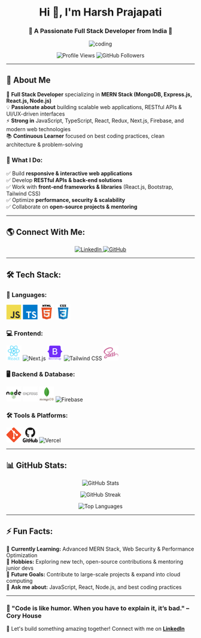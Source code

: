 <h1 align="center">Hi 👋, I'm Harsh Prajapati</h1>
<h3 align="center">🚀 A Passionate Full Stack Developer from India 🚀</h3>

<p align="center">
  <img src="https://user-images.githubusercontent.com/55389276/140866485-8fb1c876-9a8f-4d6a-98dc-08c4981eaf70.gif" alt="coding" width="400"/>
</p>

<p align="center">
  <img src="https://komarev.com/ghpvc/?username=harsh-prajapati02&label=Profile%20views&color=0e75b6&style=flat" alt="Profile Views"/>
  <img src="https://img.shields.io/github/followers/harsh-prajapati02?label=Followers&style=social" alt="GitHub Followers"/>
</p>

---

## 🌟 About Me  
🚀 **Full Stack Developer** specializing in **MERN Stack (MongoDB, Express.js, React.js, Node.js)**  
💡 **Passionate about** building scalable web applications, RESTful APIs & UI/UX-driven interfaces  
⚡ **Strong in** JavaScript, TypeScript, React, Redux, Next.js, Firebase, and modern web technologies  
📚 **Continuous Learner** focused on best coding practices, clean architecture & problem-solving  

### 💼 What I Do:  
✅ Build **responsive & interactive web applications**  
✅ Develop **RESTful APIs & back-end solutions**  
✅ Work with **front-end frameworks & libraries** (React.js, Bootstrap, Tailwind CSS)  
✅ Optimize **performance, security & scalability**  
✅ Collaborate on **open-source projects & mentoring**  

---

## 🌎 Connect With Me:
<p align="center">
  <a href="https://linkedin.com/in/harsh-prajapati02/" target="_blank">
    <img src="https://img.shields.io/badge/LinkedIn-blue?style=for-the-badge&logo=linkedin" alt="LinkedIn"/>
  </a>
  <a href="https://github.com/harsh-prajapati02" target="_blank">
    <img src="https://img.shields.io/badge/GitHub-black?style=for-the-badge&logo=github" alt="GitHub"/>
  </a>
</p>

---

## 🛠️ Tech Stack:

### 🚀 Languages:
<p>
  <img src="https://raw.githubusercontent.com/devicons/devicon/master/icons/javascript/javascript-original.svg" alt="JavaScript" width="40" height="40"/>
  <img src="https://raw.githubusercontent.com/devicons/devicon/master/icons/typescript/typescript-original.svg" alt="TypeScript" width="40" height="40"/>
  <img src="https://raw.githubusercontent.com/devicons/devicon/master/icons/html5/html5-original-wordmark.svg" alt="HTML" width="40" height="40"/>
  <img src="https://raw.githubusercontent.com/devicons/devicon/master/icons/css3/css3-original-wordmark.svg" alt="CSS" width="40" height="40"/>
</p>

### 💻 Frontend:
<p>
  <img src="https://raw.githubusercontent.com/devicons/devicon/master/icons/react/react-original-wordmark.svg" alt="React" width="40" height="40"/>
  <img src="https://cdn.worldvectorlogo.com/logos/nextjs-2.svg" alt="Next.js" width="40" height="40"/>
  <img src="https://raw.githubusercontent.com/devicons/devicon/master/icons/bootstrap/bootstrap-plain-wordmark.svg" alt="Bootstrap" width="40" height="40"/>
  <img src="https://www.vectorlogo.zone/logos/tailwindcss/tailwindcss-icon.svg" alt="Tailwind CSS" width="40" height="40"/>
  <img src="https://raw.githubusercontent.com/devicons/devicon/master/icons/sass/sass-original.svg" alt="SASS" width="40" height="40"/>
</p>

### 🖥 Backend & Database:
<p>
  <img src="https://raw.githubusercontent.com/devicons/devicon/master/icons/nodejs/nodejs-original-wordmark.svg" alt="Node.js" width="40" height="40"/>
  <img src="https://raw.githubusercontent.com/devicons/devicon/master/icons/express/express-original-wordmark.svg" alt="Express.js" width="40" height="40"/>
  <img src="https://raw.githubusercontent.com/devicons/devicon/master/icons/mongodb/mongodb-original-wordmark.svg" alt="MongoDB" width="40" height="40"/>
  <img src="https://www.vectorlogo.zone/logos/firebase/firebase-icon.svg" alt="Firebase" width="40" height="40"/>
</p>

### 🛠 Tools & Platforms:
<p>
  <img src="https://raw.githubusercontent.com/devicons/devicon/master/icons/git/git-original.svg" alt="Git" width="40" height="40"/>
  <img src="https://raw.githubusercontent.com/devicons/devicon/master/icons/github/github-original-wordmark.svg" alt="GitHub" width="40" height="40"/>
  <img src="https://www.vectorlogo.zone/logos/vercel/vercel-icon.svg" alt="Vercel" width="40" height="40"/>
</p>

---

## 📊 GitHub Stats:
<p align="center">
  <img src="https://github-readme-stats.vercel.app/api?username=harsh-prajapati02&show_icons=true&theme=tokyonight" alt="GitHub Stats"/>
</p>

<p align="center">
  <img src="https://github-readme-streak-stats.vercel.app/api?username=harsh-prajapati02&show_icons=true&theme=tokyonight" alt="GitHub Streak"/>
</p>

<p align="center">
  <img src="https://github-readme-stats.vercel.app/api/top-langs?username=harsh-prajapati02&show_icons=true&layout=compact&theme=tokyonight" alt="Top Languages"/>
</p>

---

## ⚡ Fun Facts:
🎯 **Currently Learning:** Advanced MERN Stack, Web Security & Performance Optimization  
🌱 **Hobbies:** Exploring new tech, open-source contributions & mentoring junior devs  
🚀 **Future Goals:** Contribute to large-scale projects & expand into cloud computing  
💬 **Ask me about:** JavaScript, React, Node.js, and best coding practices  

---

### 🎯 "Code is like humor. When you have to explain it, it’s bad." – Cory House  
🚀 Let's build something amazing together! Connect with me on **[LinkedIn](https://linkedin.com/in/harsh-prajapati02/)**

